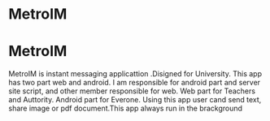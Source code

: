 # MetroIM
# MetroIM
 MetroIM is instant messaging applicattion .Disigned for University. This app has two part web and android.  I am responsible for android part and server site script, and other member responsible for web.  Web part for Teachers and Auttority. Android part for Everone.  Using this app user cand send text, share image or pdf document.This app always run in the brackground


